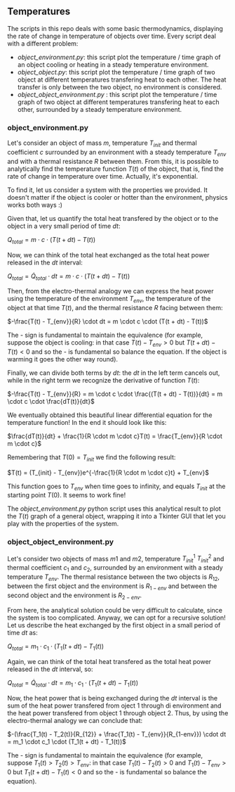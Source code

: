 ## Temperatures

The scripts in this repo deals with some basic thermodynamics, displaying the rate of change in temperature of objects over time. Every script deal with a different problem:
- *object_environment.py*: this script plot the temperature / time graph of an object cooling or heating in a steady temperature environment.
- *object_object.py*: this script plot the temperature / time graph of two object at different temperatures transfering heat to each other. The heat transfer is only between the two object, no environment is considered.
- *object_object_environment.py* : this script plot the temperature / time graph of two object at different temperatures transfering heat to each other, surrounded by a steady temperature environment. 


### object_environment.py

Let's consider an object of mass $m$, temperature $T_{init}$ and thermal coefficient $c$ surrounded by an environment with a steady temperature $T_{env}$ and with a thermal resistance $R$ between them. 
From this, it is possible to analytically find the temperature function $T(t)$ of the object, that is, find the rate of change in temperature over time. Actually, it's exponential.

To find it, let us consider a system with the properties we provided. It doesn't matter if the object is cooler or hotter than the environment, physics works both ways :)

Given that, let us quantify the total heat transfered by the object or to the object in a very small period of time $dt$:

$Q_{total} = m \cdot c \cdot (T(t + dt) - T(t))$

Now, we can think of the total heat exchanged as the total heat power released in the $dt$ interval:

$Q_{total} = \dot{Q}_{total} \cdot dt = m \cdot c \cdot (T(t + dt) - T(t))$

Then, from the electro-thermal analogy we can express the heat power using the temperature of the environment $T_{env}$, the temperature of the object at that time $T(t)$, and the thermal resistance $R$ facing between them:

$-\frac{T(t) - T_{env}}{R} \cdot dt = m \cdot c \cdot (T(t + dt) - T(t))$

The - sign is fundamental to maintain the equivalence (for example, suppose the object is cooling: in that case $T(t) - T_{env} > 0$ but $T(t + dt) - T(t) < 0$ and so the - is fundamental so balance the equation.
If the object is warming it goes the other way round).

Finally, we can divide both terms by $dt$: the $dt$ in the left term cancels out, while in the right term we recognize the derivative of function $T(t)$:

$-\frac{T(t) - T_{env}}{R} = m \cdot c \cdot \frac{(T(t + dt) - T(t))}{dt} = m \cdot c \cdot \frac{dT(t)}{dt}$

 We eventually obtained this beautiful linear differential equation for the temperature function! In the end it should look like this:

 $\frac{dT(t)}{dt} + \frac{1}{R \cdot m \cdot c}T(t) = \frac{T_{env}}{R \cdot m \cdot c}$

Remembering that $T(0) = T_{init}$ we find the following result:

$T(t) = (T_{init} - T_{env})e^{-\frac{1}{R \cdot m \cdot c}t} + T_{env}$

 This function goes to $T_{env}$ when time goes to infinity, and equals $T_{init}$ at the starting point $T(0)$. It seems to work fine! 

 The *object_environment.py* python script uses this analytical result to plot the $T(t)$ graph of a general object, wrapping it into a Tkinter GUI that let you play with the properties of the system.




### object_object_environment.py

Let's consider two objects of mass $m1$ and $m2$, temperature $T^1_{init}$ $T^2_{init}$ and thermal coefficient $c_1$ and $c_2$, surrounded by an environment with a steady temperature $T_{env}$. The thermal resistance between the
two objects is $R_{12}$, between the first object and the environment is $R_{1-env}$ and between the second object and the environment is $R_{2-env}$.

From here, the analytical solution could be very difficult to calculate, since the system is too complicated. Anyway, we can opt for a recursive solution! Let us describe the heat exchanged by the first object in a small period of time $dt$ as:

$Q_{total} = m_1 \cdot c_1 \cdot (T_1(t + dt) - T_1(t))$

Again, we can think of the total heat transfered as the total heat power released in the $dt$ interval, so:

$Q_{total} = \dot{Q}_{total} \cdot dt = m_1 \cdot c_1 \cdot (T_1(t + dt) - T_1(t))$

Now, the heat power that is being exchanged during the $dt$ interval is the sum of the heat power transfered from oject 1 through di environment and the heat power transfered from object 1 through object 2. 
Thus, by using the electro-thermal analogy we can conclude that:

$-(\frac{T_1(t) - T_2(t)}{R_{12}} + \frac{T_1(t) - T_{env}}{R_{1-env}}) \cdot dt = m_1 \cdot c_1 \cdot (T_1(t + dt) - T_1(t))$

The - sign is fundamental to maintain the equivalence (for example, suppose $T_1(t) > T_2(t) > T_{env}$: in that case $T_1(t) - T_2(t) > 0$ and $T_1(t) - T_{env} > 0$ but $T_1(t + dt) - T_1(t) < 0$ and so the - is fundamental so balance the equation).






